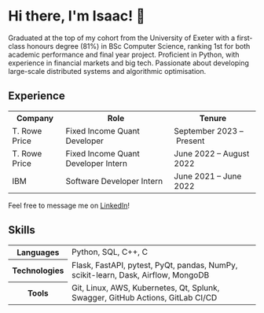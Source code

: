 # Hi there, I'm Isaac! 👋

Graduated at the top of my cohort from the University of Exeter with a
first-class honours degree (81%) in BSc Computer Science, ranking 1st for both
academic performance and final year project. Proficient in Python, with
experience in financial markets and big tech. Passionate about developing
large-scale distributed systems and algorithmic optimisation.

## Experience

<table>
  <tr>
    <th>Company</th>
    <th>Role</th>
    <th>Tenure</th>
  <tr>
    <td>T. Rowe Price</td>
    <td>Fixed Income Quant Developer</td>
    <td>September 2023 – Present</td>
  </tr>
  <tr>
    <td>T. Rowe Price</td>
    <td>Fixed Income Quant Developer Intern</td>
    <td>June 2022 – August 2022</td>
  </tr>
  <tr>
    <td>IBM</td>
    <td>Software Developer Intern</td>
    <td>June 2021 – June 2022</td>
  </tr>
</table>

Feel free to message me on [LinkedIn](https://www.linkedin.com/in/isaaccheng9)!

## Skills

<table>
  <tr>
    <th>Languages</th>
    </p>
    <td>Python, SQL, C++, C</td>
  </tr>
  <tr>
    <th>Technologies</th>
    <td>Flask, FastAPI, pytest, PyQt, pandas, NumPy, scikit-learn, Dask,
    Airflow, MongoDB
  </td>
  <tr>
    <th>Tools</th>
    <td>Git, Linux, AWS, Kubernetes, Qt, Splunk, Swagger, GitHub Actions,
    GitLab CI/CD
  </td>
  </tr>
</table>
